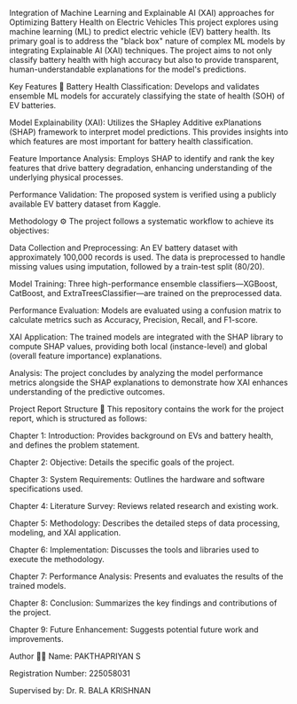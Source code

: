 Integration of Machine Learning and Explainable AI (XAI) approaches for Optimizing Battery Health on Electric Vehicles
This project explores using machine learning (ML) to predict electric vehicle (EV) battery health. Its primary goal is to address the "black box" nature of complex ML models by integrating Explainable AI (XAI) techniques. The project aims to not only classify battery health with high accuracy but also to provide transparent, human-understandable explanations for the model's predictions.

Key Features 🧠
Battery Health Classification: Develops and validates ensemble ML models for accurately classifying the state of health (SOH) of EV batteries.

Model Explainability (XAI): Utilizes the SHapley Additive exPlanations (SHAP) framework to interpret model predictions. This provides insights into which features are most important for battery health classification.

Feature Importance Analysis: Employs SHAP to identify and rank the key features that drive battery degradation, enhancing understanding of the underlying physical processes.

Performance Validation: The proposed system is verified using a publicly available EV battery dataset from Kaggle.

Methodology ⚙️
The project follows a systematic workflow to achieve its objectives:

Data Collection and Preprocessing: An EV battery dataset with approximately 100,000 records is used. The data is preprocessed to handle missing values using imputation, followed by a train-test split (80/20).

Model Training: Three high-performance ensemble classifiers—XGBoost, CatBoost, and ExtraTreesClassifier—are trained on the preprocessed data.

Performance Evaluation: Models are evaluated using a confusion matrix to calculate metrics such as Accuracy, Precision, Recall, and F1-score.

XAI Application: The trained models are integrated with the SHAP library to compute SHAP values, providing both local (instance-level) and global (overall feature importance) explanations.

Analysis: The project concludes by analyzing the model performance metrics alongside the SHAP explanations to demonstrate how XAI enhances understanding of the predictive outcomes.

Project Report Structure 📄
This repository contains the work for the project report, which is structured as follows:

Chapter 1: Introduction: Provides background on EVs and battery health, and defines the problem statement.

Chapter 2: Objective: Details the specific goals of the project.

Chapter 3: System Requirements: Outlines the hardware and software specifications used.

Chapter 4: Literature Survey: Reviews related research and existing work.

Chapter 5: Methodology: Describes the detailed steps of data processing, modeling, and XAI application.

Chapter 6: Implementation: Discusses the tools and libraries used to execute the methodology.

Chapter 7: Performance Analysis: Presents and evaluates the results of the trained models.

Chapter 8: Conclusion: Summarizes the key findings and contributions of the project.

Chapter 9: Future Enhancement: Suggests potential future work and improvements.

Author 🧑‍🎓
Name: PAKTHAPRIYAN S

Registration Number: 225058031

Supervised by: Dr. R. BALA KRISHNAN
